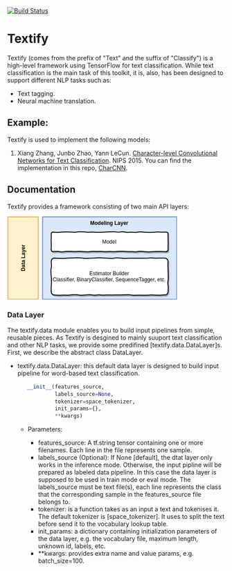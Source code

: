 [![Build Status](https://travis-ci.org/mhjabreel/Textify.svg?branch=master)](https://travis-ci.org/mhjabreel/Textify) 

# Textify

Textify (comes from the prefix of "Text" and the suffix of "Classify") is a high-level framework using TensorFlow for text classification. While text classification is the main task of this toolkit, it is, also, has been designed to support different NLP tasks such as:

   * Text tagging.
   * Neural machine translation.


## Example:
Textify is used to implement the following models:
1. Xiang Zhang, Junbo Zhao, Yann LeCun. [Character-level Convolutional Networks for Text Classification](http://arxiv.org/abs/1509.01626). NIPS 2015. You can find the implementation in this repo, [CharCNN](https://github.com/mhjabreel/CharCNN/).

## Documentation

Textify provides a framework consisting of two main API layers:

![Alt text](imgs/textify.png?raw=true "Textify framework.")

### Data Layer

The textify.data module enables you to build input pipelines from simple, reusable pieces. As Textify is desgined to mainly suuport text classification and other NLP tasks, we provide some predifined [textify.data.DataLayer]s. First, we describe the abstract class DataLayer.

   * textify.data.DataLayer: this default data layer is designed to build input pipeline for word-based text classification. 
      ```python
         __init__(features_source,
                  labels_source=None,
                  tokenizer=space_tokenizer,
                  init_params={},
                  **kwargs)
      ```
      * Parameters:	

         * features_source: A tf.string tensor containing one or more filenames. Each line in the file represents one sample. 
         * labels_source (Optional): If None [default], the dtat layer only works in the inference mode. Otherwise, the input pipline will be      prepared as labeled data pipeline. In this case the data layer is supposed to be used in train mode or eval mode. The labels_source must be text file(s), each line represents the class that the corresponding sample in the features_source file belongs to.
         * tokenizer: is a function takes as an input a text and tokenises it. The default tokenizer is [space_tokenizer]. It uses to split the text before send it to the vocabulary lookup table.
         * init_params: a dictionary containing initialization parameters of the data layer, e.g. the vocabulary file, maximum length, unknown id, labels, etc. 
         * **kwargs: provides extra name and value params, e.g. batch_size=100.
      